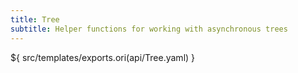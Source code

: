 ```yaml
---
title: Tree
subtitle: Helper functions for working with asynchronous trees
---
```


${ src/templates/exports.ori(api/Tree.yaml) }
